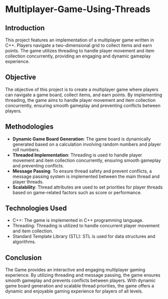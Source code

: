 # Multiplayer-Game-Using-Threads

## Introduction

This project features an implementation of a multiplayer game written in C++. Players navigate a two-dimensional grid to collect items and earn points. The game utilizes threading to handle player movement and item collection concurrently, providing an engaging and dynamic gameplay experience.

## Objective

The objective of this project is to create a multiplayer game where players can navigate a game board, collect items, and earn points. By implementing threading, the game aims to handle player movement and item collection concurrently, ensuring smooth gameplay and preventing conflicts between players.

## Methodologies

- **Dynamic Game Board Generation**: The game board is dynamically generated based on a calculation involving random numbers and player roll numbers.
- **Threaded Implementation**: Threading is used to handle player movement and item collection concurrently, ensuring smooth gameplay and preventing conflicts.
- **Message Passing**: To ensure thread safety and prevent conflicts, a message passing system is implemented between the main thread and player threads.
- **Scalability**: Thread attributes are used to set priorities for player threads based on game-related factors such as score or performance.

## Technologies Used

- C++: The game is implemented in C++ programming language.
- Threading: Threading is utilized to handle concurrent player movement and item collection.
- Standard Template Library (STL): STL is used for data structures and algorithms.

## Conclusion

The Game provides an interactive and engaging multiplayer gaming experience. By utilizing threading and message passing, the game ensures smooth gameplay and prevents conflicts between players. With dynamic game board generation and scalable thread priorities, the game offers a dynamic and enjoyable gaming experience for players of all levels.


